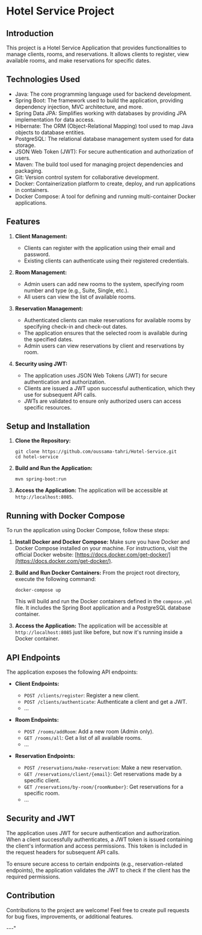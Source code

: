 # Hotel Service Project

## Introduction

This project is a Hotel Service Application that provides functionalities to manage clients, rooms, and reservations. It allows clients to register, view available rooms, and make reservations for specific dates.

## Technologies Used

- Java: The core programming language used for backend development.
- Spring Boot: The framework used to build the application, providing dependency injection, MVC architecture, and more.
- Spring Data JPA: Simplifies working with databases by providing JPA implementation for data access.
- Hibernate: The ORM (Object-Relational Mapping) tool used to map Java objects to database entities.
- PostgreSQL: The relational database management system used for data storage.
- JSON Web Token (JWT): For secure authentication and authorization of users.
- Maven: The build tool used for managing project dependencies and packaging.
- Git: Version control system for collaborative development.
- Docker: Containerization platform to create, deploy, and run applications in containers.
- Docker Compose: A tool for defining and running multi-container Docker applications.

## Features

1. **Client Management:**
   - Clients can register with the application using their email and password.
   - Existing clients can authenticate using their registered credentials.

2. **Room Management:**
   - Admin users can add new rooms to the system, specifying room number and type (e.g., Suite, Single, etc.).
   - All users can view the list of available rooms.

3. **Reservation Management:**
   - Authenticated clients can make reservations for available rooms by specifying check-in and check-out dates.
   - The application ensures that the selected room is available during the specified dates.
   - Admin users can view reservations by client and reservations by room.

4. **Security using JWT:**
   - The application uses JSON Web Tokens (JWT) for secure authentication and authorization.
   - Clients are issued a JWT upon successful authentication, which they use for subsequent API calls.
   - JWTs are validated to ensure only authorized users can access specific resources.

## Setup and Installation

1. **Clone the Repository:**
   ```
   git clone https://github.com/oussama-tahri/Hotel-Service.git
   cd hotel-service
   ```

2. **Build and Run the Application:**
   ```
   mvn spring-boot:run
   ```

3. **Access the Application:**
   The application will be accessible at `http://localhost:8085`.

## Running with Docker Compose

To run the application using Docker Compose, follow these steps:

1. **Install Docker and Docker Compose:**
   Make sure you have Docker and Docker Compose installed on your machine. For instructions, visit the official Docker website: [https://docs.docker.com/get-docker/](https://docs.docker.com/get-docker/).

2. **Build and Run Docker Containers:**
   From the project root directory, execute the following command:
   ```
   docker-compose up
   ```
   This will build and run the Docker containers defined in the `compose.yml` file. It includes the Spring Boot application and a PostgreSQL database container.

3. **Access the Application:**
   The application will be accessible at `http://localhost:8085` just like before, but now it's running inside a Docker container.

## API Endpoints

The application exposes the following API endpoints:

- **Client Endpoints:**
  - `POST /clients/register`: Register a new client.
  - `POST /clients/authenticate`: Authenticate a client and get a JWT.
  - ...

- **Room Endpoints:**
  - `POST /rooms/addRoom`: Add a new room (Admin only).
  - `GET /rooms/all`: Get a list of all available rooms.
  - ...

- **Reservation Endpoints:**
  - `POST /reservations/make-reservation`: Make a new reservation.
  - `GET /reservations/client/{email}`: Get reservations made by a specific client.
  - `GET /reservations/by-room/{roomNumber}`: Get reservations for a specific room.
  - ...

## Security and JWT

The application uses JWT for secure authentication and authorization. When a client successfully authenticates, a JWT token is issued containing the client's information and access permissions. This token is included in the request headers for subsequent API calls.

To ensure secure access to certain endpoints (e.g., reservation-related endpoints), the application validates the JWT to check if the client has the required permissions.

## Contribution

Contributions to the project are welcome! Feel free to create pull requests for bug fixes, improvements, or additional features.

---"

